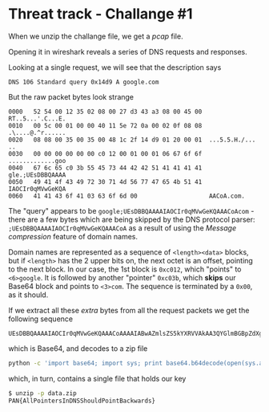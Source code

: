 # Threat track - Challange #1

When we unzip the challange file, we get a *pcap* file.

Opening it in wireshark reveals a series of DNS requests and responses.

Looking at a single request, we will see that the description says 
```
DNS	106	Standard query 0x14d9 A google.com
```
But the raw packet bytes look strange
```
0000   52 54 00 12 35 02 08 00 27 d3 43 a3 08 00 45 00  RT..5...'.C...E.
0010   00 5c 00 01 00 00 40 11 5e 72 0a 00 02 0f 08 08  .\....@.^r......
0020   08 08 00 35 00 35 00 48 1c 2f 14 d9 01 20 00 01  ...5.5.H./... ..
0030   00 00 00 00 00 00 c0 12 00 01 00 01 06 67 6f 6f  .............goo
0040   67 6c 65 c0 3b 55 45 73 44 42 42 51 41 41 41 41  gle.;UEsDBBQAAAA
0050   49 41 4f 43 49 72 30 71 4d 56 77 47 65 4b 51 41  IAOCIr0qMVwGeKQA
0060   41 41 43 6f 41 03 63 6f 6d 00                    AACoA.com.
```
The "query" appears to be `google;UEsDBBQAAAAIAOCIr0qMVwGeKQAAACoAcom` - there are a few bytes which are being skipped by the DNS protocol parser: `;UEsDBBQAAAAIAOCIr0qMVwGeKQAAACoA` as a result of using the *Message compression* feature of domain names.

Domain names are represented as a sequence of `<length><data>` blocks, but if `<length>` has the 2 upper bits on, the next octet is an offset, pointing to the next block. In our case, the 1st block is `0xc012`, which "points" to `<6>google`. It is followed by another "pointer" `0xc03b`, which **skips** our Base64 block and points to `<3>com`. The sequence is terminated by a `0x00`, as it should.

If we extract all these *extra* bytes from all the request packets we get the following sequence
```
UEsDBBQAAAAIAOCIr0qMVwGeKQAAACoAAAAIABwAZmlsZS5kYXRVVAkAA3QYGlmBGBpZdXgLAAEE6AMAAAToAwAAC3D0q3bMyQnIz8wrSS0q9sxz8QsOzsgvzUkBCzklJmeXJxalFNdyAQBQSwECHgMUAAAACADgiK9KjFcBnikAAAAqAAAACAAYAAAAAAABAAAAtIEAAAAAZmlsZS5kYXRVVAUAA3QYGll1eAsAAQToAwAABOgDAABQSwUGAAAAAAEAAQBOAAAAawAAAAAA
```
which is Base64, and decodes to a zip file
```bash
python -c 'import base64; import sys; print base64.b64decode(open(sys.argv[1],"rb").read())' data.b64 > data.zip
```
which, in turn, contains a single file that holds our key
```bash
$ unzip -p data.zip
PAN{AllPointersInDNSShouldPointBackwards}
```
